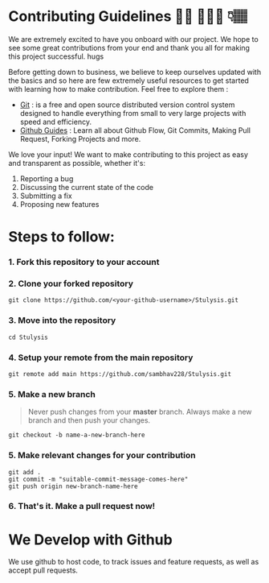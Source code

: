 # Contributing Guidelines 👼🏽 👩🏽‍💻 👇🏽

We are extremely excited to have you onboard with our project. We hope to see some great contributions from your end and thank you all for making this project successful. hugs

Before getting down to business, we believe to keep ourselves updated with the basics and so here are few extremely useful resources to get started with learning how to make contribution. Feel free to explore them :

- [Git](https://git-scm.com/) : is a free and open source distributed version control system designed to handle everything from small to very large projects with speed and efficiency.
- [Github Guides](https://guides.github.com/) : Learn all about Github Flow, Git Commits, Making Pull Request, Forking Projects and more.

We love your input! We want to make contributing to this project as easy and transparent as possible, whether it's:

1. Reporting a bug
2. Discussing the current state of the code
3. Submitting a fix
4. Proposing new features

# Steps to follow:

### 1. Fork this repository to your account
### 2. Clone your forked repository
```
git clone https://github.com/<your-github-username>/Stulysis.git
```

### 3. Move into the repository
```
cd Stulysis
```

### 4. Setup your remote from the main repository
```
git remote add main https://github.com/sambhav228/Stulysis.git
```

### 5. Make a new branch
> Never push changes from your **master** branch. Always make a new branch and then push your changes.
```
git checkout -b name-a-new-branch-here
```

### 5. Make relevant changes for your contribution
```
git add .
git commit -m "suitable-commit-message-comes-here"
git push origin new-branch-name-here
```

### 6. That's it. Make a pull request now!

# We Develop with Github

We use github to host code, to track issues and feature requests, as well as accept pull requests.
